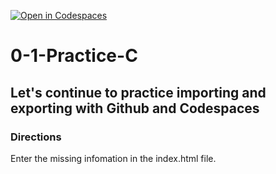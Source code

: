 [![Open in Codespaces](https://classroom.github.com/assets/launch-codespace-2972f46106e565e64193e422d61a12cf1da4916b45550586e14ef0a7c637dd04.svg)](https://classroom.github.com/open-in-codespaces?assignment_repo_id=20427413)
# 0-1-Practice-C

## Let's continue to practice importing and exporting with Github and Codespaces

### Directions
Enter the missing infomation in the index.html file.  
